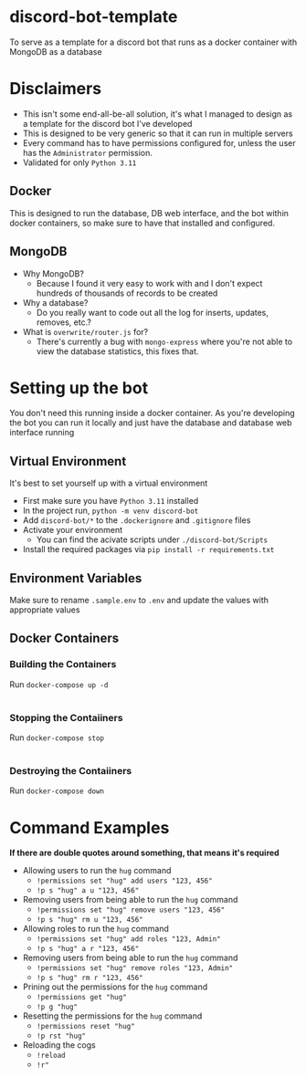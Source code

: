 # discord-bot-template
To serve as a template for a discord bot that runs as a docker container with MongoDB as a database

# Disclaimers
- This isn't some end-all-be-all solution, it's what I managed to design as a template for the discord bot I've developed
- This is designed to be very generic so that it can run in multiple servers
- Every command has to have permissions configured for, unless the user has the `Administrator` permission.
- Validated for only `Python 3.11`

## Docker
This is designed to run the database, DB web interface, and the bot within docker containers, so make sure to have that installed and configured.

## MongoDB
- Why MongoDB?
  - Because I found it very easy to work with and I don't expect hundreds of thousands of records to be created
- Why a database?
  - Do you really want to code out all the log for inserts, updates, removes, etc.?
- What is `overwrite/router.js` for?
  - There's currently a bug with `mongo-express` where you're not able to view the database statistics, this fixes that.

# Setting up the bot
You don't need this running inside a docker container. As you're developing the bot you can run it locally and just have the database and database web interface running
## Virtual Environment
It's best to set yourself up with a virtual environment

- First make sure you have `Python 3.11` installed
- In the project run, `python -m venv discord-bot`
- Add `discord-bot/*` to the `.dockerignore` and `.gitignore` files
- Activate your environment
  - You can find the acivate scripts under `./discord-bot/Scripts`
- Install the required packages via `pip install -r requirements.txt`

## Environment Variables
Make sure to rename `.sample.env` to `.env` and update the values with appropriate values

## Docker Containers

### Building the Containers
Run `docker-compose up -d`
<br><br>

### Stopping the Contaiiners
Run `docker-compose stop`
<br><br>

### Destroying the Contaiiners
Run `docker-compose down`

# Command Examples
**If there are double quotes around something, that means it's required**
- Allowing users to run the `hug` command
  - `!permissions set "hug" add users "123, 456"`
  - `!p s "hug" a u "123, 456"`
- Removing users from being able to run the `hug` command
  - `!permissions set "hug" remove users "123, 456"`
  - `!p s "hug" rm u "123, 456"`
- Allowing roles to run the `hug` command
  - `!permissions set "hug" add roles "123, Admin"`
  - `!p s "hug" a r "123, 456"`
- Removing users from being able to run the `hug` command
  - `!permissions set "hug" remove roles "123, Admin"`
  - `!p s "hug" rm r "123, 456"`
- Prining out the permissions for the `hug` command
  - `!permissions get "hug"`
  - `!p g "hug"`
- Resetting the permissions for the `hug` command
  - `!permissions reset "hug"`
  - `!p rst "hug"`
- Reloading the cogs
  - `!reload`
  - `!r"`
